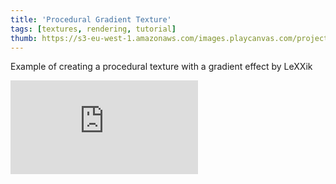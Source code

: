```yaml
---
title: 'Procedural Gradient Texture'
tags: [textures, rendering, tutorial]
thumb: https://s3-eu-west-1.amazonaws.com/images.playcanvas.com/projects/12/708598/6E96B8-image-75.jpg
---
```


Example of creating a procedural texture with a gradient effect by LeXXik
<div className="iframe-container">
    <iframe loading="lazy" src="https://playcanv.as/p/5qggchI4/" title="Procedural Gradient Texture" webkitallowfullscreen="true" mozallowfullscreen="true" allow="autoplay" allowfullscreen="true" allowvr="" scrolling="no" frameborder="0" />
</div>
